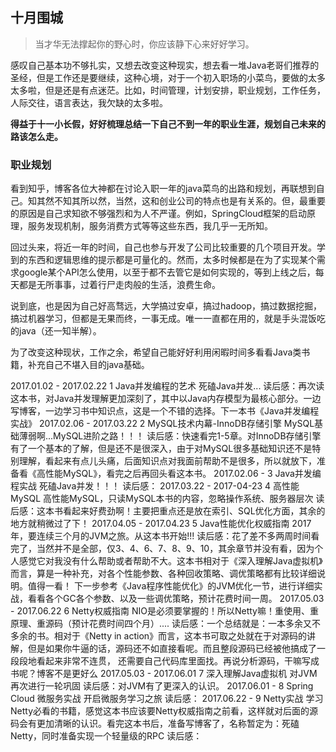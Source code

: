 

## 十月围城
> 当才华无法撑起你的野心时，你应该静下心来好好学习。

感叹自己基本功不够扎实，又想去改变这种现实，想去看一堆Java老哥们推荐的圣经，但是工作还是要继续，这种心境，对于一个初入职场的小菜鸟，要做的太多太多啦，但是还是有点迷茫。比如，时间管理，计划安排，职业规划，工作任务，人际交往，语言表达，我欠缺的太多啦。

**得益于十一小长假，好好梳理总结一下自己不到一年的职业生涯，规划自己未来的路该怎么走。**



### 职业规划

看到知乎，博客各位大神都在讨论入职一年的java菜鸟的出路和规划，再联想到自己。知其然不知其所以然，当然，这和创业公司的特点也是有关系的。但，最重要的原因是自己求知欲不够强烈和为人不严谨。例如，SpringCloud框架的启动原理，服务发现机制，服务消费方式等等这些东西，我几乎一无所知。

回过头来，将近一年的时间，自己也参与开发了公司比较重要的几个项目开发。学到的东西和逻辑思维的提示都是可量化的。然而，太多时候都是在为了实现某个需求google某个API怎么使用，以至于都不去管它是如何实现的，等到上线之后，每天都是无所事事，过着行尸走肉般的生活，浪费生命。

说到底，也是因为自己好高骛远，大学搞过安卓，搞过hadoop，搞过数据挖掘，搞过机器学习，但都是无果而终，一事无成。唯一一直都在用的，就是手头混饭吃的java（还一知半解）。

为了改变这种现状，工作之余，希望自己能好好利用闲暇时间多看看Java类书籍，补充自己不堪入目的java基础。

2017.01.02 - 2017.02.22
1
Java并发编程的艺术
死磕Java并发...
读后感：再次读这本书，对Java并发理解更加深刻了，其中以Java内存模型为最核心部分。一边写博客，一边学习书中知识点，这是一个不错的选择。下一本书《Java并发编程实战》
2017.02.06 - 2017.03.22
2
MySQL技术内幕-InnoDB存储引擎
MySQL基础薄弱啊...MySQL进阶之路！！！
读后感：快速看完1-5章。对InnoDB存储引擎有了一个基本的了解，但是还不是很深入，由于对MySQL很多基础知识还不是特别理解，看起来有点儿头痛，后面知识点对我面前帮助不是很多，所以就放下，准备看《高性能MySQL》，看完之后再回头看这本书。
2017.02.06 -
3
Java并发编程实战
死磕Java并发！！！
读后感：
2017.03.22 - 2017-04-23
4
高性能MySQL
高性能MySQL，只读MySQL本书的内容，忽略操作系统、服务器层次
读后感：这本书看起来好费劲啊！主要把重点还是放在索引、SQL优化方面，其余的地方就稍微过了下！
2017.04.05 - 2017.04.23
5
Java性能优化权威指南
2017年，要连续三个月的JVM之旅。从这本书开始!!!
读后感：花了差不多两周时间看完了，当然并不是全部，仅3、4、6、7、8、9、10，其余章节并没有看，因为个人感觉它对我没有什么帮助或者帮助不大。这本书相对于《深入理解Java虚拟机》而言，算是一种补充，对各个性能参数、各种回收策略、调优策略都有比较详细说明。值得一看！
下一步参考《Java程序性能优化》的JVM优化一节，进行详细实战，看看各个GC各个参数、以及一些调优策略，预计花费时间一周。
2017.05.03 - 2017.06.22
6
Netty权威指南
NIO是必须要掌握的！所以Netty嘛！重使用、重原理、重源码（预计花费时间四个月）....
读后感：一个总结就是：一本多余又不多余的书。相对于《Netty in action》而言，这本书可取之处就在于对源码的讲解，但是如果你牛逼的话，源码还不如直接看呢。而且整段源码已经被他搞成了一段段地看起来非常不连贯，
还需要自己代码库里面找。再说分析源码，干嘛写成书呢？博客不是更好么
2017.05.03 - 2017.06.01
7
深入理解Java虚拟机
对JVM再次进行一轮巩固
读后感：对JVM有了更深入的认识。
2017.06.01 -
8
Spring Cloud 微服务实战
开启微服务学习之旅
读后感：
2017.06.22 -
9
Netty实战
学习Netty必看的书籍，感觉这本书应该要Netty权威指南之前看，这样就对后面的源码会有更加清晰的认识。看完这本书后，准备写博客了，名称暂定为：死磕Netty，同时准备实现一个轻量级的RPC
读后感：







